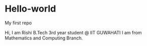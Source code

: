 # Hello-world
My first repo

Hi, I am Rishi B.Tech 3rd year student @ IIT GUWAHATI
I am from Mathematics and Computing Branch.

